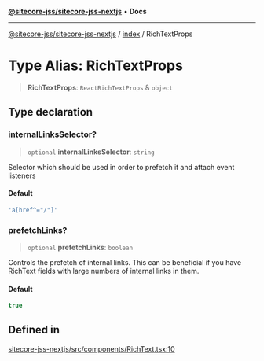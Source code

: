 [**@sitecore-jss/sitecore-jss-nextjs**](../../README.md) • **Docs**

***

[@sitecore-jss/sitecore-jss-nextjs](../../README.md) / [index](../README.md) / RichTextProps

# Type Alias: RichTextProps

> **RichTextProps**: `ReactRichTextProps` & `object`

## Type declaration

### internalLinksSelector?

> `optional` **internalLinksSelector**: `string`

Selector which should be used in order to prefetch it and attach event listeners

#### Default

```ts
'a[href^="/"]'
```

### prefetchLinks?

> `optional` **prefetchLinks**: `boolean`

Controls the prefetch of internal links. This can be beneficial if you have RichText fields
with large numbers of internal links in them.

#### Default

```ts
true
```

## Defined in

[sitecore-jss-nextjs/src/components/RichText.tsx:10](https://github.com/Sitecore/jss/blob/5339c2cb4c0027629b555d24ea7cc930965853fe/packages/sitecore-jss-nextjs/src/components/RichText.tsx#L10)
